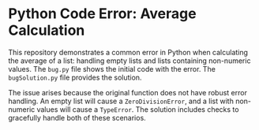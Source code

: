 # Python Code Error: Average Calculation

This repository demonstrates a common error in Python when calculating the average of a list: handling empty lists and lists containing non-numeric values.  The `bug.py` file shows the initial code with the error. The `bugSolution.py` file provides the solution.

The issue arises because the original function does not have robust error handling.  An empty list will cause a `ZeroDivisionError`, and a list with non-numeric values will cause a `TypeError`. The solution includes checks to gracefully handle both of these scenarios.